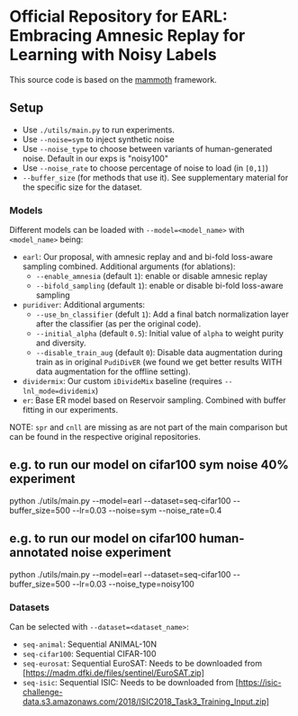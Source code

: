 # Official Repository for EARL: Embracing Amnesic Replay for Learning with Noisy Labels

This source code is based on the [mammoth](https://github.com/aimagelab/mammoth/) framework.

## Setup

+ Use `./utils/main.py` to run experiments.
+ Use `--noise=sym` to inject synthetic noise
+ Use `--noise_type` to choose between variants of human-generated noise. Default in our exps is "noisy100"
+ Use `--noise_rate` to choose percentage of noise to load (in `[0,1]`)
+ `--buffer_size` (for methods that use it). See supplementary material for the specific size for the dataset.

### Models

Different models can be loaded with `--model=<model_name>` with `<model_name>` being:
+ `earl`: Our proposal, with amnesic replay and and bi-fold loss-aware sampling combined. Additional arguments (for ablations):
    - `--enable_amnesia` (default `1`): enable or disable amnesic replay
    - `--bifold_sampling` (default `1`): enable or disable bi-fold loss-aware sampling
+ `puridiver`: Additional arguments:
    - `--use_bn_classifier` (defult `1`): Add a final batch normalization layer after the classifier (as per the original code).
    - `--initial_alpha` (default `0.5`): Initial value of `alpha` to weight purity and diversity.
    - `--disable_train_aug` (default `0`): Disable data augmentation during train as in original `PudiDivER` (we found we get better results WITH data augmentation for the offline setting).
+ `dividermix`: Our custom `iDivideMix` baseline (requires `--lnl_mode=dividemix`)
+ `er`: Base ER model based on Reservoir sampling. Combined with buffer fitting in our experiments.

NOTE: `spr` and `cnll` are missing as are not part of the main comparison but can be found in the respective original repositories.

## e.g. to run our model on cifar100 sym noise 40% experiment
python ./utils/main.py --model=earl --dataset=seq-cifar100 --buffer_size=500 --lr=0.03 --noise=sym --noise_rate=0.4 
## e.g. to run our model on cifar100 human-annotated noise experiment
python ./utils/main.py --model=earl --dataset=seq-cifar100 --buffer_size=500 --lr=0.03 --noise_type=noisy100 


### Datasets

Can be selected with `--dataset=<dataset_name>`:
+ `seq-animal`: Sequential ANIMAL-10N
+ `seq-cifar100`: Sequential CIFAR-100
+ `seq-eurosat`: Sequential EuroSAT: Needs to be downloaded from [https://madm.dfki.de/files/sentinel/EuroSAT.zip]
+ `seq-isic`: Sequential ISIC: Needs to be downloaded from [https://isic-challenge-data.s3.amazonaws.com/2018/ISIC2018_Task3_Training_Input.zip]
